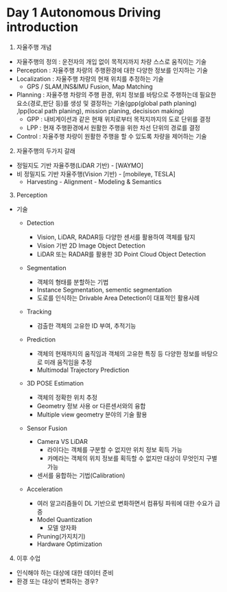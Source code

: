 # Day 1 Autonomous Driving introduction

1. 자율주행 개념
* 자율주행의 정의 : 운전자의 개입 없이 목적지까지 차량 스스로 움직이는 기술
* Perception : 자율주행 차량의 주행환경에 대한 다양한 정보를 인지하는 기술
* Localization : 자율주행 차량의 현재 위치를 추정하는 기술
  * GPS / SLAM,INS&IMU Fusion, Map Matching
* Planning : 자율주행 차량의 주행 환경, 위치 정보를 바탕으로 주행하는데 필요한 요소(경로,판단 등)를 생성 및 결정하는 기술(gpp(global path planing) ,lpp(local path planing), mission planing, decisison making)
  * GPP : 내비게이션과 같은 현재 위치로부터 목적지까지의 도로 단위를 결정
  * LPP : 현재 주행환경에서 원활한 주행을 위한 차선 단위의 경로를 결정
* Control : 자율주행 차량이 원활한 주행을 할 수 있도록 차량을 제어하는 기술

2. 자율주행의 두가지 갈래
* 정밀지도 기반 자율주행(LiDAR 기반) - [WAYMO]
* 비 정밀지도 기반 자율주행(Vision 기반) - [mobileye, TESLA]
  * Harvesting - Alignment - Modeling & Semantics

3. Perception
* 기술
  * Detection
    * Vision, LiDAR, RADAR등 다양한 센서를 활용하여 객체를 탐지
    * Vision 기반 2D Image Object Detection
    * LiDAR 또는 RADAR를 활용한 3D Point Cloud Object Detection
  * Segmentation
    * 객체의 형태를 분할하는 기법
    * Instance Segmentation, sementic segmentation
    * 도로를 인식하는 Drivable Area Detection이 대표적인 활용사례
  * Tracking
    * 검출한 객체의 고유한 ID 부여, 추적기능
  * Prediction
    * 객체의 현재까지의 움직임과 객체의 고유한 특징 등 다양한 정보를 바탕으로 미래 움직임을 추정
    * Multimodal Trajectory Prediction
  * 3D POSE Estimation
    * 객체의 정확한 위치 추정
    * Geometry 정보 사용 or 다른센서와의 융합
    * Multiple view geometry 분야의 기술 활용

  * Sensor Fusion
    * Camera VS LiDAR
        * 라이다는 객체를 구분할 수 없지만 위치 정보 획득 가능
        * 카메라는 객체의 위치 정보를 획득할 수 없지만 대상이 무엇인지 구별 가능
    * 센서를 융합하는 기법(Calibration)
  * Acceleration
    * 여러 알고리즘들이 DL 기반으로 변화하면서 컴퓨팅 파워에 대한 수요가 급증
    * Model Quantization
      * 모델 양자화
    * Pruning(가지치기)
    * Hardware Optimization

4. 이후 수업 
* 인식해야 하는 대상에 대한 데이터 준비
* 환경 또는 대상이 변화하는 경우?
